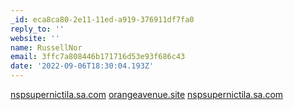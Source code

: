 ```yaml
---
_id: eca8ca80-2e11-11ed-a919-376911df7fa0
reply_to: ''
website: ''
name: RussellNor
email: 3ffc7a808446b171716d53e93f686c43
date: '2022-09-06T18:30:04.193Z'
---
```

<a href="https://nspsupernictila.sa.com/tkpqulcxmypv/">nspsupernictila.sa.com</a>
<a href="https://orangeavenue.site/h9r3bzt4oxjc/">orangeavenue.site</a>
<a href="https://nspsupernictila.sa.com/2v0zi7jt13gk/">nspsupernictila.sa.com</a>
